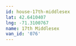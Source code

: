 ```yaml
---
id: house-17th-middlesex
lat: 42.6410407
lng: -71.3100767
name: 17th Middlesex
van_id: '076'
---
```

